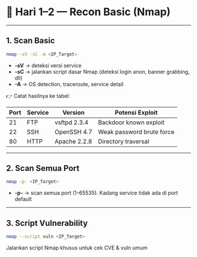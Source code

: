 # 🔎 Hari 1–2 — Recon Basic (Nmap)

---

## 1. Scan Basic

```bash
nmap -sV -sC -A <IP_Target>
```

- **-sV** → deteksi versi service
- **-sC** → jalankan script dasar Nmap (deteksi login anon, banner grabbing, dll)
- **-A** → OS detection, traceroute, service detail

👉 Catat hasilnya ke tabel:

| Port | Service | Version      | Potensi Exploit           |
|------|---------|--------------|---------------------------|
| 21   | FTP     | vsftpd 2.3.4 | Backdoor known exploit    |
| 22   | SSH     | OpenSSH 4.7  | Weak password brute force |
| 80   | HTTP    | Apache 2.2.8 | Directory traversal       |

---

## 2. Scan Semua Port

```bash
nmap -p- <IP_Target>
```

- **-p-** → scan semua port (1–65535). Kadang service tidak ada di port default

---

## 3. Script Vulnerability

```bash
nmap --script vuln <IP_Target>
```

Jalankan script Nmap khusus untuk cek CVE & vuln umum
